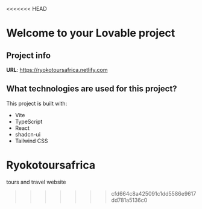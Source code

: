 <<<<<<< HEAD
# Welcome to your Lovable project

## Project info

**URL**: https://ryokotoursafrica.netlify.com

## What technologies are used for this project?

This project is built with:

- Vite
- TypeScript
- React
- shadcn-ui
- Tailwind CSS



# Ryokotoursafrica
tours and travel website
>>>>>>> cfd664c8a425091c1dd5586e9617dd781a5136c0

